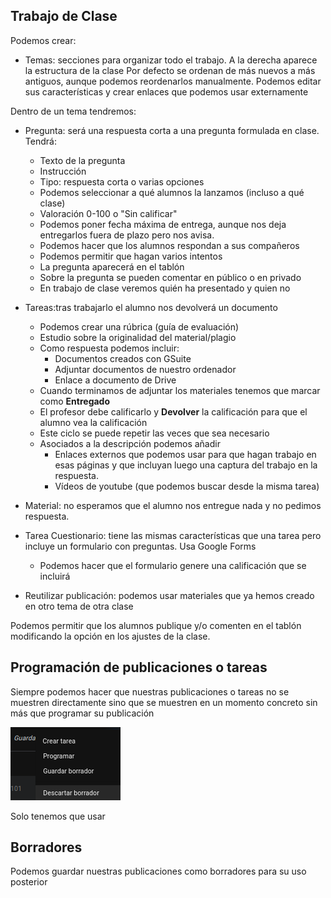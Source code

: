  ## Trabajo de Clase

 Podemos crear:
 * Temas: secciones para organizar todo el trabajo. A la derecha aparece la estructura de la clase
 Por defecto se ordenan de más nuevos a más antiguos, aunque podemos reordenarlos manualmente. Podemos editar sus características y crear enlaces que podemos usar externamente
 
 Dentro de un tema tendremos:

* Pregunta: será una respuesta corta a una pregunta formulada en clase. Tendrá:
    * Texto de la pregunta
    * Instrucción
    * Tipo: respuesta corta o varias opciones
    * Podemos seleccionar a qué alumnos la lanzamos (incluso a qué clase)
    * Valoración 0-100 o "Sin calificar"
    * Podemos poner fecha máxima de entrega, aunque nos deja entregarlos fuera de plazo pero nos avisa.
    * Podemos hacer que los alumnos respondan a sus compañeros
    * Podemos permitir que hagan varios intentos
    * La pregunta aparecerá en el tablón
    * Sobre la pregunta se pueden comentar en público o en privado
    * En trabajo de clase veremos quién ha presentado y quien no
* Tareas:tras trabajarlo el alumno nos devolverá un documento
    * Podemos crear una rúbrica (guía de evaluación)
    * Estudio sobre la originalidad del material/plagio
    * Como respuesta podemos incluir:
        * Documentos creados con GSuite
        * Adjuntar documentos de nuestro ordenador
        * Enlace a documento de Drive
    * Cuando terminamos de adjuntar los materiales tenemos que marcar como **Entregado**
    * El profesor debe calificarlo y **Devolver** la calificación para que el alumno vea la calificación
    * Este ciclo se puede repetir las veces que sea necesario
    * Asociados a la descripción podemos añadir
        * Enlaces externos que podemos usar para que hagan trabajo en esas páginas y que incluyan luego una captura del trabajo en la respuesta.
        * Vídeos de youtube (que podemos buscar desde la misma tarea)
* Material: no esperamos que el alumno nos entregue nada y no pedimos respuesta. 

* Tarea Cuestionario: tiene las mismas características que una tarea pero incluye un formulario con preguntas. Usa Google Forms
    * Podemos hacer que el formulario genere una calificación que se incluirá 

* Reutilizar publicación: podemos usar materiales que ya hemos creado en otro tema de otra clase
 
Podemos permitir que los alumnos publique y/o comenten en el tablón modificando la opción en los ajustes de la clase.

## Programación de publicaciones o tareas

Siempre podemos hacer que nuestras publicaciones o tareas no se muestren directamente sino que se muestren en un momento concreto sin más que programar su publicación

![ProgramarTareas.png](./images/ProgramarTareas.png)

Solo tenemos que usar 

## Borradores

Podemos guardar nuestras publicaciones como borradores para su uso posterior
